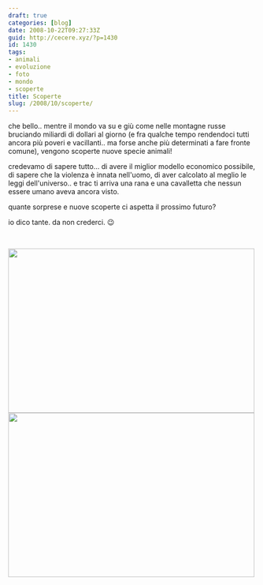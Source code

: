 ```yaml
---
draft: true
categories: [blog]
date: 2008-10-22T09:27:33Z
guid: http://cecere.xyz/?p=1430
id: 1430
tags:
- animali
- evoluzione
- foto
- mondo
- scoperte
title: Scoperte
slug: /2008/10/scoperte/
---
```


che bello.. mentre il mondo va su e giù come nelle montagne russe bruciando miliardi di dollari al giorno (e fra qualche tempo rendendoci tutti ancora più poveri e vacillanti.. ma forse anche più determinati a fare fronte comune), vengono scoperte nuove specie animali!

credevamo di sapere tutto… di avere il miglior modello economico possibile, di sapere che la violenza è innata nell'uomo, di aver calcolato al meglio le leggi dell'universo.. e trac ti arriva una rana e una cavalletta che nessun essere umano aveva ancora visto.

quante sorprese e nuove scoperte ci aspetta il prossimo futuro?

io dico tante. da non crederci. 😉

 

[<img class="aligncenter size-full wp-image-1431" title="17" src="http://cecere.xyz/wp-content/uploads/sites/3/2008/10/17.jpg" alt="" width="500" height="333" srcset="http://cecere.xyz/wp-content/uploads/sites/3/2008/10/17.jpg 500w, http://cecere.xyz/wp-content/uploads/sites/3/2008/10/17-300x200.jpg 300w" sizes="(max-width: 500px) 100vw, 500px" />](http://cecere.xyz/wp-content/uploads/sites/3/2008/10/17.jpg)[<img class="aligncenter size-full wp-image-1432" title="24" src="http://cecere.xyz/wp-content/uploads/sites/3/2008/10/24.jpg" alt="" width="500" height="333" srcset="http://cecere.xyz/wp-content/uploads/sites/3/2008/10/24.jpg 500w, http://cecere.xyz/wp-content/uploads/sites/3/2008/10/24-300x200.jpg 300w" sizes="(max-width: 500px) 100vw, 500px" />](http://cecere.xyz/wp-content/uploads/sites/3/2008/10/24.jpg)
